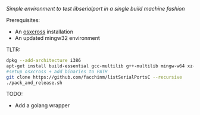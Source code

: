_Simple environment to test libserialport in a single build machine fashion_

Prerequisites:
* An [osxcross](https://github.com/tpoechtrager/osxcross) installation
* An updated mingw32 environment

TLTR:
```bash
dpkg --add-architecture i386
apt-get install build-essential gcc-multilib g++-multilib mingw-w64 xz-utils libxml2-dev clang patch git gcc-4.8-arm-linux-gnueabihf g++-4.8-arm-linux-gnueabihf autoconf libtool linux-libc-dev:i386 gcc-arm-linux-gnueabihf zip
#setup osxcross + add binaries to PATH
git clone https://github.com/facchinm/listSerialPortsC --recursive
./pack_and_release.sh
```

TODO:
* Add a golang wrapper
